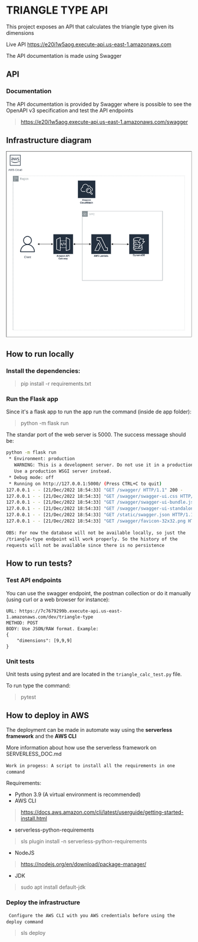 # TRIANGLE TYPE API
This project exposes an API that calculates the triangle type given its dimensions

Live API
https://e20i1w5aog.execute-api.us-east-1.amazonaws.com

The API documentation is made using Swagger

## API

### Documentation
The API documentation is provided by Swagger where is possible to see the OpenAPI v3 specification and test the API endpoints 
> https://e20i1w5aog.execute-api.us-east-1.amazonaws.com/swagger


## Infrastructure diagram

![Infrastructure diagram](https://github.com/devtiagomantay/triangule-type-api/blob/13-implement-the-triangule-type-calculations/triangule-api-serverless/infrastructure.png)


## How to run locally

### Install the dependencies:

> pip install -r requirements.txt

### Run the Flask app

Since it's a flask app to run the app run the command (inside de app folder):

> python -m flask run

The standar port of the web server is 5000. The success message should be:

```bash
python -m flask run
 * Environment: production
   WARNING: This is a development server. Do not use it in a production deployment.
   Use a production WSGI server instead.
 * Debug mode: off
 * Running on http://127.0.0.1:5000/ (Press CTRL+C to quit)
127.0.0.1 - - [21/Dec/2022 18:54:33] "GET /swagger/ HTTP/1.1" 200 -
127.0.0.1 - - [21/Dec/2022 18:54:33] "GET /swagger/swagger-ui.css HTTP/1.1" 200 -
127.0.0.1 - - [21/Dec/2022 18:54:33] "GET /swagger/swagger-ui-bundle.js HTTP/1.1" 200 -
127.0.0.1 - - [21/Dec/2022 18:54:33] "GET /swagger/swagger-ui-standalone-preset.js HTTP/1.1" 200 -
127.0.0.1 - - [21/Dec/2022 18:54:33] "GET /static/swagger.json HTTP/1.1" 200 -
127.0.0.1 - - [21/Dec/2022 18:54:33] "GET /swagger/favicon-32x32.png HTTP/1.1" 200 -
```

`OBS: For now the database will not be available locally, so just the /triangle-type endpoint will work properly. So the history of the requests will not be available since there is no persistence`

## How to run tests?

### Test API endpoints

You can use the swagger endpoint, the postman collection or do it manually (using curl or a web browser for instance):
```
URL: https://7c7679299b.execute-api.us-east-1.amazonaws.com/dev/triangle-type
METHOD: POST
BODY: Use JSON/RAW format. Example:
{
    "dimensions": [9,9,9]
}
```

### Unit tests
Unit tests using pytest and are located in the ```triangle_calc_test.py``` file.

To run type the command:

> pytest


## How to deploy in AWS

The deployment can be made in automate way using the **serverless framework** and the **AWS CLI**

More information about how use the serverless framework on SERVERLESS_DOC.md

``` Work in progess: A script to install all the requirements in one command ```

Requirements:
* Python 3.9 (A virtual environment is recommended)
* AWS CLI
> https://docs.aws.amazon.com/cli/latest/userguide/getting-started-install.html
* serverless-python-requirements
> sls plugin install -n serverless-python-requirements
* NodeJS
> https://nodejs.org/en/download/package-manager/
* JDK
> sudo apt install default-jdk



### Deploy the infrastructure
``` Configure the AWS CLI with you AWS credentials before using the deploy command```
> sls deploy
